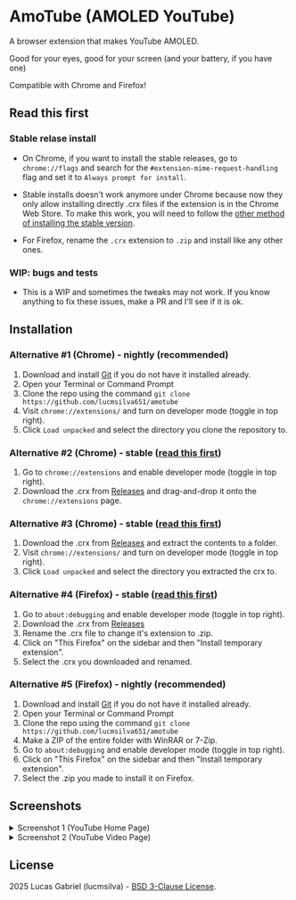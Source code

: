 # AmoTube (AMOLED YouTube)

A browser extension that makes YouTube AMOLED.

Good for your eyes, good for your screen (and your battery, if you have one)

Compatible with Chrome and Firefox!

## Read this first

### Stable relase install

- On Chrome, if you want to install the stable releases, go to `chrome://flags` and search for the `#extension-mime-request-handling` flag and set it to `Always prompt for install`.

- Stable installs doesn't work anymore under Chrome because now they only allow installing directly .crx files if the extension is in the Chrome Web Store. To make this work, you will need to follow the [other method of installing the stable version](#alternative-3---stable-read-this-first).

- For Firefox, rename the `.crx` extension to `.zip` and install like any other ones.

### WIP: bugs and tests

- This is a WIP and sometimes the tweaks may not work. If you know anything to fix these issues, make a PR and I'll see if it is ok.

## Installation

### Alternative #1 (Chrome) - nightly (recommended)

1. Download and install [Git](https://git-scm.com) if you do not have it installed already.
2. Open your Terminal or Command Prompt
3. Clone the repo using the command `git clone https://github.com/lucmsilva651/amotube`
4. Visit `chrome://extensions/` and turn on developer mode (toggle in top right).
5. Click `Load unpacked` and select the directory you clone the repository to.

### Alternative #2 (Chrome) - stable ([read this first](#stable-relase-install))

1. Go to `chrome://extensions` and enable developer mode (toggle in top right).
2. Download the .crx from [Releases](https://github.com/lucmsilva651/amotube/releases/latest/) and drag-and-drop it onto the `chrome://extensions` page.

### Alternative #3 (Chrome) - stable ([read this first](#stable-relase-install))

1. Download the .crx from [Releases](https://github.com/lucmsilva651/amotube/releases/latest/) and extract the contents to a folder.
2. Visit `chrome://extensions/` and turn on developer mode (toggle in top right).
3. Click `Load unpacked` and select the directory you extracted the crx to.

### Alternative #4 (Firefox) - stable ([read this first](#stable-relase-install))

1. Go to `about:debugging` and enable developer mode (toggle in top right).
2. Download the .crx from [Releases](https://github.com/lucmsilva651/amotube/releases/latest/)
3. Rename the .crx file to change it's extension to .zip.
4. Click on "This Firefox" on the sidebar and then "Install temporary extension".
5. Select the .crx you downloaded and renamed.

### Alternative #5 (Firefox) - nightly (recommended)

1. Download and install [Git](https://git-scm.com) if you do not have it installed already.
2. Open your Terminal or Command Prompt
3. Clone the repo using the command `git clone https://github.com/lucmsilva651/amotube`
4. Make a ZIP of the entire folder with WinRAR or 7-Zip.
5. Go to `about:debugging` and enable developer mode (toggle in top right).
6. Click on "This Firefox" on the sidebar and then "Install temporary extension".
7. Select the .zip you made to install it on Firefox.

## Screenshots

<details>

<summary>Screenshot 1 (YouTube Home Page)</summary>
  <br>

![](https://telegra.ph/file/649e1a03c2ddbc8d7fee5.jpg)

</details>

<details>
  <summary>Screenshot 2 (YouTube Video Page)</summary>
  <br>

![](https://telegra.ph/file/457d96c874e42fcb6c0c3.jpg)

</details>

## License

2025 Lucas Gabriel (lucmsilva) - [BSD 3-Clause License](LICENSE).